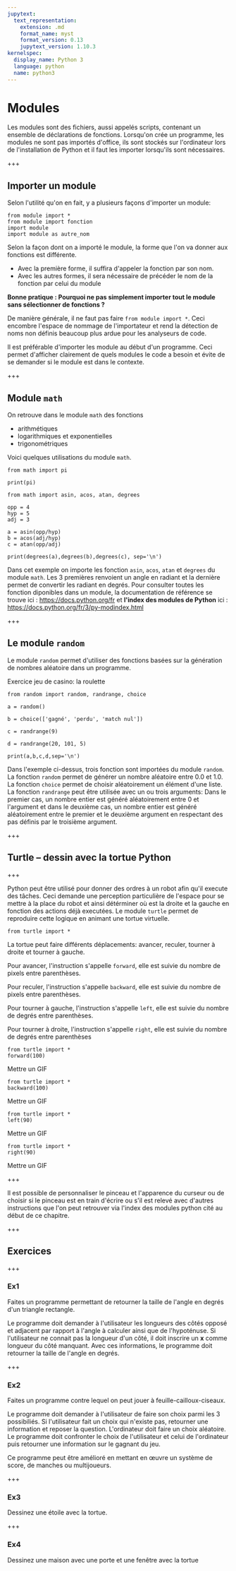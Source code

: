 ```yaml
---
jupytext:
  text_representation:
    extension: .md
    format_name: myst
    format_version: 0.13
    jupytext_version: 1.10.3
kernelspec:
  display_name: Python 3
  language: python
  name: python3
---
```


# Modules
<span commented>Les modules sont des fichiers</span><!-- REVIEW/JPP: On pourrait commencer par une petite motivation sur pourquoi les modules -->, aussi appelés scripts, contenant un ensemble de <span commented>déclarations de fonctions</span><!-- REVIEW/JPP: plus généralement, de définitions — typiquement des fonctions, mais aussi des variables/constantes comme pi de math -->. Lorsqu'on crée un programme, les modules ne sont pas importés d'office, ils sont stockés sur l'ordinateur lors de l'installation de Python et il faut les importer lorsqu'ils sont nécessaires.

+++

## Importer un module
Selon l'utilité qu'on en fait, y a plusieurs façons d'importer un module:

    from module import *
    from module import fonction
    import module
    import module as autre_nom

Selon la façon dont on a importé le module, la forme que l'on va donner aux fonctions est différente.
- Avec la première forme, il suffira d'appeler la fonction par son nom.
- Avec les autres formes, il sera nécessaire de précéder le nom de la fonction par <span commented>celui du module</span><!-- REVIEW/JPP: ce n'est pas vrai pour la 2e ligne -->

**Bonne pratique : Pourquoi ne pas simplement importer tout le module sans sélectionner de fonctions ?**

De manière générale, il ne faut pas faire `from module import *`. Ceci encombre l'espace de nommage de l'importateur et rend la détection de noms non définis beaucoup plus ardue pour les analyseurs de code.

Il est préférable d'importer les module au début d'un programme. Ceci permet d'afficher clairement de quels modules le code a besoin et évite de se demander <span commented>si le module est dans le contexte</span><!-- REVIEW/JPP: je ne comprends pas cette fin de phrase -->.

+++

## Module `math`
On retrouve dans le module `math` des <span commented>fonctions</span><!-- REVIEW/JPP: ainsi que des constantes --> 
- arithmétiques
- logarithmiques et exponentielles
- trigonométriques

Voici quelques utilisations du module `math`.

```{code-cell} ipython3
from math import pi

print(pi)
```

```{code-cell} ipython3
from math import asin, acos, atan, degrees

opp = 4
hyp = 5
adj = 3

a = asin(opp/hyp)
b = acos(adj/hyp)
c = atan(opp/adj)

print(degrees(a),degrees(b),degrees(c), sep='\n')
```

<span commented>Dans cet exemple</span><!-- REVIEW/JPP: ce serait bien d'éviter les arguments nommés et de simplement avoir 3 print ici pour éviter les complications non nécessaires --> on importe les fonction `asin`, `acos`, `atan` et `degrees` du module `math`. Les 3 premières renvoient un angle en radiant et la dernière permet de convertir les radiant en degrés. <span commented>Pour consulter toutes les fonction diponibles dans un module</span><!-- REVIEW/JPP: Ceci m'a l'air mieux en haut de page ou en bas de page, mais pas ici au milieu -->, la documentation de référence se trouve ici : https://docs.python.org/fr et **l'index des modules de Python** ici : https://docs.python.org/fr/3/py-modindex.html

+++

## Le module `random` 
Le module `random` permet d'utiliser des fonctions basées sur la génération de nombres aléatoire dans un programme. 

Exercice jeu de casino: la roulette 

```{code-cell} ipython3
from random import random, randrange, choice

a = random()

b = choice(['gagné', 'perdu', 'match nul'])

c = randrange(9)

d = randrange(20, 101, 5)

print(a,b,c,d,sep='\n')
```

Dans l'exemple ci-dessus, trois fonction sont importées du module `random`. La fonction `random` permet de générer un nombre aléatoire entre 0.0 et 1.0. La fonction `choice` permet de choisir aléatoirement un élément d'une liste. La fonction `randrange` peut être utilisée avec un ou trois arguments: Dans le premier cas, un nombre entier est généré aléatoirement entre 0 et l'argument et dans le deuxième cas, un nombre entier est généré aléatoirement entre le premier et le deuxième argument en respectant des pas définis par le troisième argument.

+++

## Turtle – dessin avec la tortue Python 

+++

Python peut être utilisé pour donner des ordres à un robot afin qu'il execute des tâches. Ceci demande une perception particulière de l'espace pour se mettre à la place du robot et ainsi détérminer où est la droite et la gauche en fonction des actions déjà executées. Le module `turtle` permet de reproduire cette logique en animant une tortue virtuelle.

```{code-cell} ipython3
from turtle import *
```

La tortue peut faire différents déplacements: avancer, reculer, tourner à droite et tourner à gauche. 

Pour avancer, l'instruction s'appelle `forward`, elle est suivie du nombre de pixels entre parenthèses.

Pour reculer, l'instruction s'appelle `backward`, elle est suivie du nombre de pixels entre parenthèses.

Pour tourner à gauche, l'instruction s'appelle `left`, elle est suivie du nombre de degrés entre parenthèses.

Pour tourner à droite, l'instruction s'appelle `right`, elle est suivie du nombre de degrés entre parenthèses 

```{code-cell} ipython3
from turtle import *
forward(100)
```

Mettre un GIF

```{code-cell} ipython3
from turtle import *
backward(100)
```

Mettre un GIF

```{code-cell} ipython3
from turtle import *
left(90)
```

Mettre un GIF

```{code-cell} ipython3
from turtle import *
right(90)
```

Mettre un GIF

+++

Il est possible de personnaliser le pinceau et l'apparence du curseur ou de choisir si le pinceau est en train d'écrire ou s'il est relevé avec d'autres instructions que l'on peut retrouver via l'index des modules python cité au début de ce chapitre. 

+++

## Exercices

+++

### Ex1
Faites un programme permettant de retourner la taille de l'angle en degrés d'un triangle rectangle.

Le programme doit demander à l'utilisateur les longueurs des côtés opposé et adjacent par rapport à l'angle à calculer ainsi que de l'hypoténuse. Si l'utilisateur ne connait pas la longueur d'un côté, il doit inscrire un **x** comme longueur du côté manquant. Avec ces informations, le programme doit retourner la taille de l'angle en degrés.

+++

### Ex2
Faites un programme contre lequel on peut jouer à feuille-cailloux-ciseaux.

Le programme doit demander à l'utilisateur de faire son choix parmi les 3 possibiliés. Si l'utilisateur fait un choix qui n'existe pas, retourner une information et reposer la question. L'ordinateur doit faire un choix aléatoire. Le programme doit confronter le choix de l'utilisateur et celui de l'ordinateur puis retourner une information sur le gagnant du jeu.

Ce programme peut être amélioré en mettant en œuvre un système de score, de manches ou multijoueurs.

+++

### Ex3
Dessinez une étoile avec la tortue.

+++

### Ex4
Dessinez une maison avec une porte et une fenêtre avec la tortue

```{code-cell} ipython3

```

